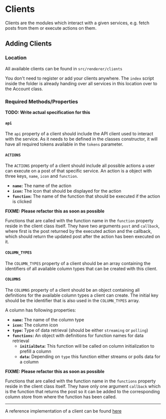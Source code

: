 # Clients

Clients are the modules which interact with a given services, e.g. fetch posts from them or execute actions on them.

## Adding Clients

### Location

All available clients can be found in `src/renderer/clients`

You don't need to register or add your clients anywhere. The `index` script inside the folder is
already handing over all services in this location over to the Account class.

### Required Methods/Properties

**TODO: Write actual specification for this**

#### `api`

The `api` property of a client should include the API client used to interact with the service. As it needs to be defined in the
classes constructor, it will have all required tokens available in the `tokens` parameter.

#### `ACTIONS`

The `ACTIONS` property of a client should include all possible actions a user can execute on a post of that specific service. An
action is a object with three keys, `name`, `icon` and `function`.

* **`name`:** The name of the action
* **`icon`:** The icon that should be displayed for the action
* **`function`:** The name of the function that should be executed if the action is clicked

**FIXME: Please refactor this as soon as possible**

Functions that are called with the function name in the `function` property reside in the client class itself. They have two arguments
`post` and `callback`, where first is the post returned by the executed action and the callback, which should return the updated post after
the action has been executed on it.

#### `COLUMN_TYPES`

The `COLUMN_TYPES` property of a client should be an array containing the identifiers of all available column types that can be created with
this client.

#### `COLUMNS`

The `COLUMNS` property of a client should be an object containing all definitions for the available column types a client can create.
The initial key should be the identifier that is also used in the `COLUMN_TYPES` array.

A column has following properties:

* **`name`:** The name of the column type
* **`icon`:** The column icon
* **`type`:** Type of data retrieval (should be either `streaming` or `polling`)
* **`functions`:** An object with definitions for function names for data retrieval
  * **`initialData`:** This function will be called on column initialization to prefill a column
  * **`data`:** Depending on `type` this function either streams or polls data for a column

**FIXME: Please refactor this as soon as possible**

Functions that are called with the function name in the `functions` property reside in the client class itself. They have only one argument `callback` which is the function that returns the post so it can be added to the corresponding column store from where the function has been
called.

---

A reference implementation of a client can be found [here](https://github.com/surfbirdapp/surfbird/blob/master/src/renderer/clients/twitter.js)
